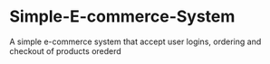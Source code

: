 # Simple-E-commerce-System
A simple e-commerce system that accept user logins, ordering and checkout of products orederd
